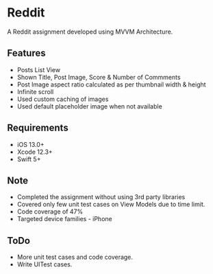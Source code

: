 # Reddit 


A Reddit assignment developed using MVVM Architecture.

## Features

- Posts List View
- Shown Title, Post Image, Score & Number of Commments
- Post Image aspect ratio calculated as per thumbnail width & height
- Infinite scroll
- Used custom caching of images
- Used default placeholder image when not available


## Requirements

- iOS 13.0+
- Xcode 12.3+
- Swift 5+

## Note

- Completed the assignment without using 3rd party libraries
- Covered only few unit test cases on View Models due to time limit. 
- Code coverage of 47%
- Targeted device families - iPhone

## ToDo

- More unit test cases and code coverage.
- Write UITest cases. 

